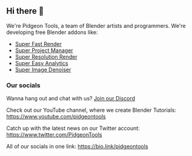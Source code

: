 ## Hi there 👋

We're Pidgeon Tools, a team of Blender artists and programmers. We're developing free Blender addons like:
<!-- - [Super Addon Manager](https://github.com/PidgeonTools/SuperAddonManager) -->
- [Super Fast Render](https://github.com/PidgeonTools/SuperFastRender)
- [Super Project Manager](https://github.com/PidgeonTools/SuperProjectManager)
- [Super Resolution Render](https://github.com/PidgeonTools/SuperResRender)
- [Super Easy Analytics](https://github.com/PidgeonTools/SuperEasyAnalytics)
- [Super Image Denoiser](https://github.com/PidgeonTools/SuperImageDenoiser)

### Our socials
Wanna hang out and chat with us? [Join our Discord](https://discord.gg/cnFdGQP)

Check out our YouTube channel, where we create Blender Tutorials: https://www.youtube.com/pidgeontools

Catch up with the latest news on our Twitter account: https://www.twitter.com/PidgeonTools

All of our socials in one link: https://bio.link/pidgeontools


<!--
**Here are some ideas to get you started:**

🙋‍♀️ A short introduction - what is your organization all about?
🌈 Contribution guidelines - how can the community get involved?
👩‍💻 Useful resources - where can the community find your docs? Is there anything else the community should know?
🍿 Fun facts - what does your team eat for breakfast?
🧙 Remember, you can do mighty things with the power of [Markdown](https://docs.github.com/github/writing-on-github/getting-started-with-writing-and-formatting-on-github/basic-writing-and-formatting-syntax)
-->

